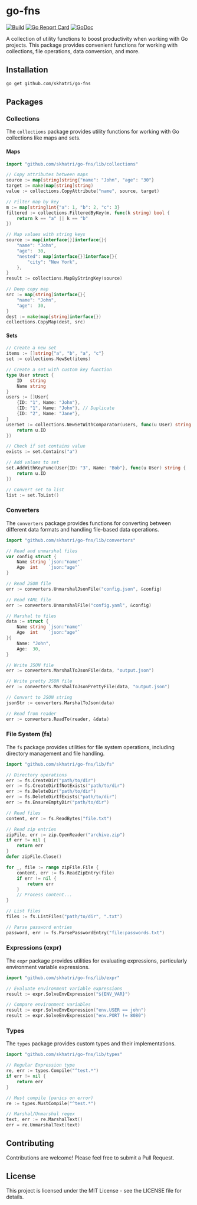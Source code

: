 # go-fns

[![Build](https://github.com/skhatri/go-fns/actions/workflows/build.yml/badge.svg)](https://github.com/skhatri/go-fns/actions/workflows/build.yml)
[![Go Report Card](https://goreportcard.com/badge/github.com/skhatri/go-fns)](https://goreportcard.com/report/github.com/skhatri/go-fns)
[![GoDoc](https://godoc.org/github.com/skhatri/go-fns?status.svg)](https://godoc.org/github.com/skhatri/go-fns)

A collection of utility functions to boost productivity when working with Go projects. This package provides convenient functions for working with collections, file operations, data conversion, and more.

## Installation

```bash
go get github.com/skhatri/go-fns
```

## Packages

### Collections

The `collections` package provides utility functions for working with Go collections like maps and sets.

#### Maps

```go
import "github.com/skhatri/go-fns/lib/collections"

// Copy attributes between maps
source := map[string]string{"name": "John", "age": "30"}
target := make(map[string]string)
value := collections.CopyAttribute("name", source, target)

// Filter map by key
m := map[string]int{"a": 1, "b": 2, "c": 3}
filtered := collections.FilteredByKey(m, func(k string) bool {
    return k == "a" || k == "b"
})

// Map values with string keys
source := map[interface{}]interface{}{
    "name": "John",
    "age":  30,
    "nested": map[interface{}]interface{}{
        "city": "New York",
    },
}
result := collections.MapByStringKey(source)

// Deep copy map
src := map[string]interface{}{
    "name": "John",
    "age":  30,
}
dest := make(map[string]interface{})
collections.CopyMap(dest, src)
```

#### Sets

```go
// Create a new set
items := []string{"a", "b", "a", "c"}
set := collections.NewSet(items)

// Create a set with custom key function
type User struct {
    ID   string
    Name string
}
users := []User{
    {ID: "1", Name: "John"},
    {ID: "1", Name: "John"}, // Duplicate
    {ID: "2", Name: "Jane"},
}
userSet := collections.NewSetWithComparator(users, func(u User) string {
    return u.ID
})

// Check if set contains value
exists := set.Contains("a")

// Add values to set
set.AddWithKeyFunc(User{ID: "3", Name: "Bob"}, func(u User) string {
    return u.ID
})

// Convert set to list
list := set.ToList()
```

### Converters

The `converters` package provides functions for converting between different data formats and handling file-based data operations.

```go
import "github.com/skhatri/go-fns/lib/converters"

// Read and unmarshal files
var config struct {
    Name string `json:"name"`
    Age  int    `json:"age"`
}

// Read JSON file
err := converters.UnmarshalJsonFile("config.json", &config)

// Read YAML file
err := converters.UnmarshalFile("config.yaml", &config)

// Marshal to files
data := struct {
    Name string `json:"name"`
    Age  int    `json:"age"`
}{
    Name: "John",
    Age:  30,
}

// Write JSON file
err := converters.MarshalToJsonFile(data, "output.json")

// Write pretty JSON file
err := converters.MarshalToJsonPrettyFile(data, "output.json")

// Convert to JSON string
jsonStr := converters.MarshalToJson(data)

// Read from reader
err := converters.ReadTo(reader, &data)
```

### File System (fs)

The `fs` package provides utilities for file system operations, including directory management and file handling.

```go
import "github.com/skhatri/go-fns/lib/fs"

// Directory operations
err := fs.CreateDir("path/to/dir")
err := fs.CreateDirIfNotExists("path/to/dir")
err := fs.DeleteDir("path/to/dir")
err := fs.DeleteDirIfExists("path/to/dir")
err := fs.EnsureEmptyDir("path/to/dir")

// Read files
content, err := fs.ReadBytes("file.txt")

// Read zip entries
zipFile, err := zip.OpenReader("archive.zip")
if err != nil {
    return err
}
defer zipFile.Close()

for _, file := range zipFile.File {
    content, err := fs.ReadZipEntry(file)
    if err != nil {
        return err
    }
    // Process content...
}

// List files
files := fs.ListFiles("path/to/dir", ".txt")

// Parse password entries
password, err := fs.ParsePasswordEntry("file:passwords.txt")
```

### Expressions (expr)

The `expr` package provides utilities for evaluating expressions, particularly environment variable expressions.

```go
import "github.com/skhatri/go-fns/lib/expr"

// Evaluate environment variable expressions
result := expr.SolveEnvExpression("${ENV_VAR}")

// Compare environment variables
result := expr.SolveEnvExpression("env.USER == john")
result := expr.SolveEnvExpression("env.PORT != 8080")
```

### Types

The `types` package provides custom types and their implementations.

```go
import "github.com/skhatri/go-fns/lib/types"

// Regular Expression type
re, err := types.Compile("^test.*")
if err != nil {
    return err
}

// Must compile (panics on error)
re := types.MustCompile("^test.*")

// Marshal/Unmarshal regex
text, err := re.MarshalText()
err = re.UnmarshalText(text)
```

## Contributing

Contributions are welcome! Please feel free to submit a Pull Request.

## License

This project is licensed under the MIT License - see the LICENSE file for details.

